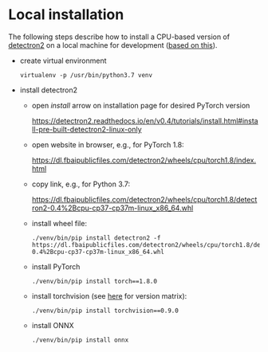 # Local installation

The following steps describe how to install a CPU-based version
of [detectron2](https://github.com/facebookresearch/detectron2) on a local machine for development 
([based on this](https://detectron2.readthedocs.io/en/v0.4/tutorials/install.html)).

* create virtual environment

  ```commandline
  virtualenv -p /usr/bin/python3.7 venv
  ```
  
* install detectron2 

  * open *install* arrow on installation page for desired PyTorch version 
  
    https://detectron2.readthedocs.io/en/v0.4/tutorials/install.html#install-pre-built-detectron2-linux-only
    
  * open website in browser, e.g., for PyTorch 1.8:
  
    https://dl.fbaipublicfiles.com/detectron2/wheels/cpu/torch1.8/index.html
    
  * copy link, e.g., for Python 3.7:
  
    https://dl.fbaipublicfiles.com/detectron2/wheels/cpu/torch1.8/detectron2-0.4%2Bcpu-cp37-cp37m-linux_x86_64.whl
    
  * install wheel file:
  
    ```commandline
    ./venv/bin/pip install detectron2 -f https://dl.fbaipublicfiles.com/detectron2/wheels/cpu/torch1.8/detectron2-0.4%2Bcpu-cp37-cp37m-linux_x86_64.whl
    ```
    
  * install PyTorch
  
    ```commandline
    ./venv/bin/pip install torch==1.8.0
    ```

  * install torchvision (see [here](https://pypi.org/project/torchvision/) for version matrix):
  
    ```commandline
    ./venv/bin/pip install torchvision==0.9.0
    ``` 
    
  * install ONNX
  
    ```commandline
    ./venv/bin/pip install onnx
    ```
    